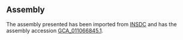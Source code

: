 
Assembly
--------

The assembly presented has been imported from 
[INSDC](http://www.insdc.org) and has the assembly accession
[GCA\_011066845.1](http://www.ebi.ac.uk/ena/data/view/GCA_011066845.1).

